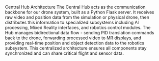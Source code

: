 Central Hub Architecture
The Central Hub acts as the communication backbone for our drone system, built as a Python Flask server. It receives raw video and position data from the simulation or physical drone, then distributes this information to specialized subsystems including AI processing, Mixed Reality interfaces, and robotics control modules. The Hub manages bidirectional data flow - sending PID translation commands back to the drone, forwarding processed video to MR displays, and providing real-time position and object detection data to the robotics subsystem. This centralized architecture ensures all components stay synchronized and can share critical flight and sensor data.
